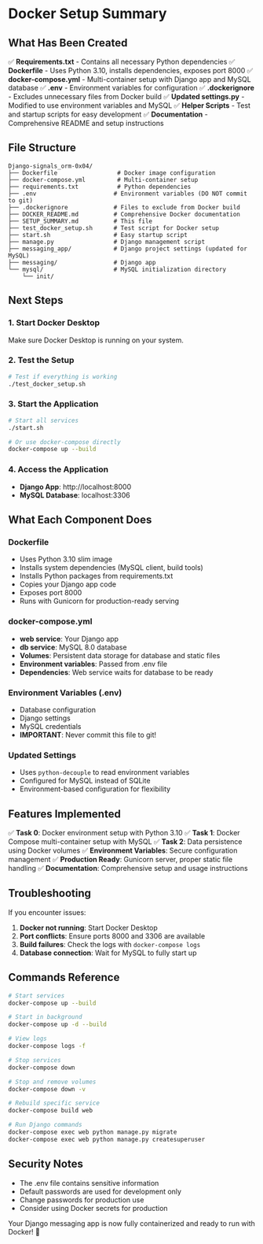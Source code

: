 # Docker Setup Summary

## What Has Been Created

✅ **Requirements.txt** - Contains all necessary Python dependencies
✅ **Dockerfile** - Uses Python 3.10, installs dependencies, exposes port 8000
✅ **docker-compose.yml** - Multi-container setup with Django app and MySQL database
✅ **.env** - Environment variables for configuration
✅ **.dockerignore** - Excludes unnecessary files from Docker build
✅ **Updated settings.py** - Modified to use environment variables and MySQL
✅ **Helper Scripts** - Test and startup scripts for easy development
✅ **Documentation** - Comprehensive README and setup instructions

## File Structure

```
Django-signals_orm-0x04/
├── Dockerfile                 # Docker image configuration
├── docker-compose.yml         # Multi-container setup
├── requirements.txt           # Python dependencies
├── .env                      # Environment variables (DO NOT commit to git)
├── .dockerignore             # Files to exclude from Docker build
├── DOCKER_README.md          # Comprehensive Docker documentation
├── SETUP_SUMMARY.md          # This file
├── test_docker_setup.sh      # Test script for Docker setup
├── start.sh                  # Easy startup script
├── manage.py                 # Django management script
├── messaging_app/            # Django project settings (updated for MySQL)
├── messaging/                # Django app
└── mysql/                    # MySQL initialization directory
    └── init/
```

## Next Steps

### 1. Start Docker Desktop
Make sure Docker Desktop is running on your system.

### 2. Test the Setup
```bash
# Test if everything is working
./test_docker_setup.sh
```

### 3. Start the Application
```bash
# Start all services
./start.sh

# Or use docker-compose directly
docker-compose up --build
```

### 4. Access the Application
- **Django App**: http://localhost:8000
- **MySQL Database**: localhost:3306

## What Each Component Does

### Dockerfile
- Uses Python 3.10 slim image
- Installs system dependencies (MySQL client, build tools)
- Installs Python packages from requirements.txt
- Copies your Django app code
- Exposes port 8000
- Runs with Gunicorn for production-ready serving

### docker-compose.yml
- **web service**: Your Django app
- **db service**: MySQL 8.0 database
- **Volumes**: Persistent data storage for database and static files
- **Environment variables**: Passed from .env file
- **Dependencies**: Web service waits for database to be ready

### Environment Variables (.env)
- Database configuration
- Django settings
- MySQL credentials
- **IMPORTANT**: Never commit this file to git!

### Updated Settings
- Uses `python-decouple` to read environment variables
- Configured for MySQL instead of SQLite
- Environment-based configuration for flexibility

## Features Implemented

✅ **Task 0**: Docker environment setup with Python 3.10
✅ **Task 1**: Docker Compose multi-container setup with MySQL
✅ **Task 2**: Data persistence using Docker volumes
✅ **Environment Variables**: Secure configuration management
✅ **Production Ready**: Gunicorn server, proper static file handling
✅ **Documentation**: Comprehensive setup and usage instructions

## Troubleshooting

If you encounter issues:

1. **Docker not running**: Start Docker Desktop
2. **Port conflicts**: Ensure ports 8000 and 3306 are available
3. **Build failures**: Check the logs with `docker-compose logs`
4. **Database connection**: Wait for MySQL to fully start up

## Commands Reference

```bash
# Start services
docker-compose up --build

# Start in background
docker-compose up -d --build

# View logs
docker-compose logs -f

# Stop services
docker-compose down

# Stop and remove volumes
docker-compose down -v

# Rebuild specific service
docker-compose build web

# Run Django commands
docker-compose exec web python manage.py migrate
docker-compose exec web python manage.py createsuperuser
```

## Security Notes

- The .env file contains sensitive information
- Default passwords are used for development only
- Change passwords for production use
- Consider using Docker secrets for production

Your Django messaging app is now fully containerized and ready to run with Docker! 🐳

